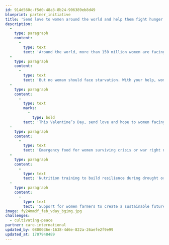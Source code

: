 ```yaml
---
id: 914d560c-f5d0-48a3-8b24-906389eb8d49
blueprint: partner_initiative
title: 'Send love to women around the world and help them fight hunger'
description:
  -
    type: paragraph
    content:
      -
        type: text
        text: 'Around the world, more than 150 million women are facing food insecurity. The reality is that hunger hits harder for women than men. Women eat last and least, often skipping meals or making unimaginable decisions to feed their families before themselves.'
  -
    type: paragraph
    content:
      -
        type: text
        text: 'But no woman should face starvation. With your help, women can overcome hunger for themselves and their families.'
  -
    type: paragraph
    content:
      -
        type: text
        marks:
          -
            type: bold
        text: 'This Valentine’s Day, send love and hope to women facing hunger from wherever you are in the world. Your gift provides:'
  -
    type: paragraph
    content:
      -
        type: text
        text: 'Emergency food for women surviving crisis or war right now.'
  -
    type: paragraph
    content:
      -
        type: text
        text: 'Nutrition training to build resilience during drought or other climate crises.'
  -
    type: paragraph
    content:
      -
        type: text
        text: 'Support for women farmers to create a sustainable future for their families and communities.'
image: fy24mmdf_feb_vday_bgimg.jpg
challenges:
  - cultivating-peace
partner: care-international
updated_by: 0800036e-1638-4d6e-822a-26aefe2f9e99
updated_at: 1707948489
---
```

